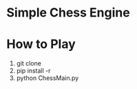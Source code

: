 # Simple Chess Engine

# How to Play
<ol>
  <li>git clone <ssh></li>
  <li>pip install -r</li>
  <li>python ChessMain.py</li>
</ol>
